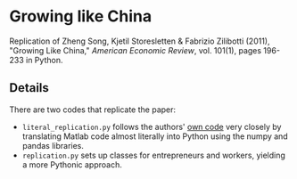 # Growing like China
Replication of Zheng Song, Kjetil Storesletten & Fabrizio Zilibotti (2011), "Growing Like China," *American Economic Review*,  vol. 101(1), pages 196-233 in Python.

## Details
There are two codes that replicate the paper:

+ `literal_replication.py` follows the authors' [own code](http://doi.org/10.3886/E112395V1 "link to authors' original code") very closely by translating Matlab code almost literally into Python using the numpy and pandas libraries.
+ `replication.py` sets up classes for entrepreneurs and workers, yielding a more Pythonic approach.
